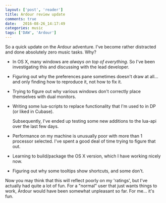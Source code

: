 ```yaml
---
layout: ['post', 'reader']
title: Ardour review update
comments: true
date:   2016-08-26_14:17:49 
categories: music
tags: ['DAW', 'Ardour']
---
```


So a quick update on the Ardour adventure. I've become rather distracted and done absolutely zero music tasks. Why?

* In OS X, many windows are _always on top of everything_. So I've been investigating this and discussing with the lead developer.

* Figuring out why the preferences pane sometimes doesn't draw at all... and only finding how to reproduce it, not how to fix it.

* Trying to figure out why various windows don't correctly place themselves with dual monitors.

* Writing some lua-scripts to replace functionality that I'm used to in DP (or liked in Cubase).

    Subsequently, I've ended up testing some new additions to the lua-api over the last few days.

* Performance on my machine is unusually poor with more than 1 processor selected. I've spent a good deal of time trying to figure that out.

* Learning to build/package the OS X version, which I have working nicely now.

* Figuring out why some tooltips show shortcuts, and some don't.

Now you may think that this will reflect poorly on my 'ratings', but I've actually had quite a lot of fun. For a "normal" user that just wants things to work, Ardour would have been somewhat unpleasant so far. For me... it's fun.
